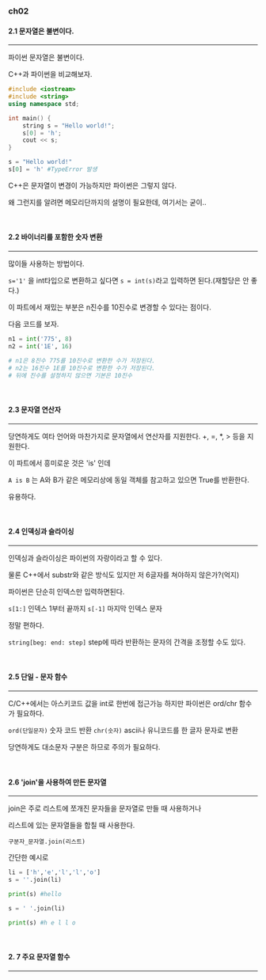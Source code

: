 ### ch02
#### 2.1 문자열은 불변이다.
---
파이썬 문자열은 불변이다.

C++과 파이썬을 비교해보자.

```C++
#include <iostream>
#include <string>
using namespace std;

int main() {
    string s = "Hello world!";
    s[0] = 'h';
    cout << s;
}
```

```python
s = "Hello world!"
s[0] = 'h' #TypeError 발생
```

C++은 문자열이 변경이 가능하지만 파이썬은 그렇지 않다.

왜 그런지를 알려면 메모리단까지의 설명이 필요한데, 여기서는 굳이..

<br>

#### 2.2 바이너리를 포함한 숫자 변환
---
많이들 사용하는 방법이다.

``s='1'`` 을 int타입으로 변환하고 싶다면
``s = int(s)``라고 입력하면 된다.(재할당은 안 좋다.)

이 파트에서 재밌는 부분은 n진수를 10진수로 변경할 수 있다는 점이다.

다음 코드를 보자.

```python
n1 = int('775', 8)
n2 = int('1E', 16)

# n1은 8진수 775를 10진수로 변환한 수가 저장된다.
# n2는 16진수 1E를 10진수로 변환한 수가 저장된다.
# 뒤에 진수를 설정하지 않으면 기본은 10진수
```

<br>

#### 2.3 문자열 연산자
---
당연하게도 여타 언어와 마찬가지로 문자열에서 연산자를 지원한다.
+, =, *, > 등을 지원한다.

이 파트에서 흥미로운 것은 'is' 인데

``A is B`` 는 A와 B가 같은 메모리상에 동일 객체를 참고하고 있으면 True를 반환한다.

유용하다.

<br>

#### 2.4 인덱싱과 슬라이싱
---
인덱싱과 슬라이싱은 파이썬의 자랑이라고 할 수 있다.

물론 C++에서 substr와 같은 방식도 있지만 저 6글자를 쳐야하지 않은가?(억지)

파이썬은 단순히 인덱스만 입력하면된다.

``s[1:]`` 인덱스 1부터 끝까지
``s[-1]`` 마지막 인덱스 문자

정말 편하다.

``string[beg: end: step]`` step에 따라 반환하는 문자의 간격을 조정할 수도 있다.

<br>

#### 2.5 단일 - 문자 함수 
---
C/C++에서는 아스키코드 값을 int로 한번에 접근가능 하지만 파이썬은 ord/chr 함수가 필요하다.

``ord(단일문자)`` 숫자 코드 반환
``chr(숫자)`` ascii나 유니코드를 한 글자 문자로 변환

당연하게도 대소문자 구분은 하므로 주의가 필요하다.

<br>

#### 2.6 'join'을 사용하여 만든 문자열
---
join은 주로 리스트에 쪼개진 문자들을 문자열로 만들 때 사용하거나

리스트에 있는 문자열들을 합칠 때 사용한다.

``구분자_문자열.join(리스트)``

간단한 예시로

```python
li = ['h','e','l','l','o']
s = ''.join(li)

print(s) #hello

s = ' '.join(li)

print(s) #h e l l o
```

<br>

#### 2. 7 주요 문자열 함수
----







